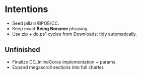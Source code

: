 # Intentions
- Seed pillars/BPOE/CC.
- Keep exact **Being Noname** phrasing.
- Use zip + do.ps1 cycles from Downloads; tidy automatically.

## Unfinished
- Finalize CC_InlineCores implementation + params.
- Expand megascroll sections into full charter.

